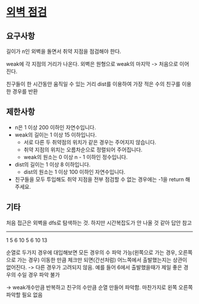 # [외벽 점검](https://programmers.co.kr/learn/courses/30/lessons/60062?language=java)

## 요구사항

길이가 n인 외벽을 돌면서 취약 지점을 점검해야 한다.

weak에 각 지점의 거리가 나온다. 외벽은 원형으로 weak의 마지막 -> 처음으로 이어진다.

친구들이 한 시간동안 움직일 수 있는 거리 dist를 이용하여 가장 적은 수의 친구를 이용한 경우를 반환

## 제한사항

- n은 1 이상 200 이하인 자연수입니다.
- weak의 길이는 1 이상 15 이하입니다.
    - 서로 다른 두 취약점의 위치가 같은 경우는 주어지지 않습니다.
    - 취약 지점의 위치는 오름차순으로 정렬되어 주어집니다.
    - weak의 원소는 0 이상 n - 1 이하인 정수입니다.
- dist의 길이는 1 이상 8 이하입니다.
    - dist의 원소는 1 이상 100 이하인 자연수입니다.
- 친구들을 모두 투입해도 취약 지점을 전부 점검할 수 없는 경우에는 -1을 return 해주세요.

## 기타

처음 접근은 외벽을 dfs로 탐색하는 것. 하지만 시간복잡도가 안 나올 것 같아 답안 참고

---

1 5 6 10
5 6 10 13

순열로 두가지 경우에 대입해보면 모든 경우의 수 파악 가능(왼쪽으로 가는 경우, 오른쪽으로 가는 경우)
이동한 만큼 체크만 되면(간선처럼) 어느쪽에서 출발했는지는 상관이 없어진다.
-> 다른 경우가 고려되지 않음. 예를 들어 6에서 출발했을때가 제일 좋은 경우의 수일 경우 파악 불가

-> weak개수만큼 반복하고 친구의 수만큼 순열 만들어 파악함. 마찬가지로 왼쪽 오른쪽 파악할 필요 없음
